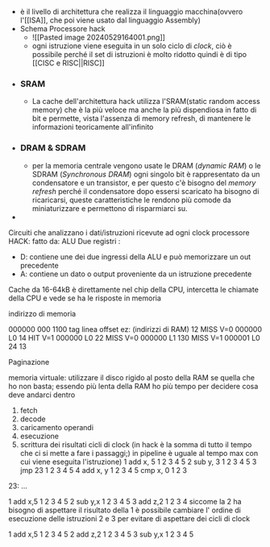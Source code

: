 - è il livello di architettura che realizza il linguaggio macchina(ovvero l'[[ISA]], che poi viene usato dal linguaggio Assembly)
- Schema Processore hack 
	- ![[Pasted image 20240529164001.png]]
	- ogni istruzione viene eseguita in un solo ciclo di _clock_, ciò è possibile perché il set di istruzioni è molto ridotto quindi è di tipo [[CISC e RISC||RISC]] 
- ### SRAM
	- La cache dell'architettura hack utilizza l'SRAM(static random access memory) che è la più veloce ma anche la più dispendiosa in fatto di bit e permette, vista l'assenza di memory refresh, di mantenere le informazioni teoricamente all'infinito 
- ### DRAM & SDRAM
	- per la memoria centrale vengono usate le DRAM (_dynamic RAM_) o le SDRAM (_Synchronous DRAM_) ogni singolo bit è rappresentato da un condensatore e un transistor, e per questo c'è bisogno del _memory refresh_ perché il condensatore dopo essersi scaricato ha bisogno di ricaricarsi, queste caratteristiche le rendono più comode da miniaturizzare e permettono di risparmiarci su.
- 











Circuiti che analizzano i dati/istruzioni ricevute ad ogni clock 
processore HACK:
fatto da: ALU 
Due registri :
- D: contiene une dei due ingressi della ALU e può memorizzare un out precedente
- A: contiene un dato o output proveniente da un istruzione precedente

Cache
da 16-64kB è direttamente nel chip della CPU, intercetta le chiamate della CPU e vede se ha le risposte in memoria


indirizzo di memoria 

000000         000       1100
   tag           linea      offset
ez:
(indirizzi di RAM)
12            MISS              V=0                000000   L0
14            HIT                 V=1                000000   L0
22            MISS              V=0                000000    L1
130          MISS              V=1                000001    L0
24
13





Paginazione 

memoria virtuale: utilizzare il disco rigido al posto della RAM se quella che ho non basta; essendo più lenta della RAM ho più tempo per decidere cosa deve andarci dentro 



1) fetch
2) decode 
3) caricamento operandi
4) esecuzione 
5) scrittura dei risultati
cicli di clock 
(in hack è la somma di tutto il tempo che ci si mette a fare i passaggi;)
in pipeline è uguale al tempo max con cui viene eseguita l'istruzione)
1 add x, 5         1 2 3 4 5
2 sub y, 3            1 2 3 4 5
3 jmp 23                1 2 3 4 5 
4 add x, y                  1 2 3 4 
5 cmp x, 0                    1 2 3

23: ...



1 add x,5    1 2 3 4 5
2 sub y,x        1 2      3 4 5
3 add z,2          1 2       3 4
siccome la 2 ha bisogno di aspettare il risultato della 1 è possibile cambiare l' ordine di esecuzione delle istruzioni 2 e 3 per evitare di aspettare dei cicli di clock

1 add x,5    1 2 3 4 5
2 add z,2       1 2 3  4 5
3 sub y,x           1 2     3 4 5 




